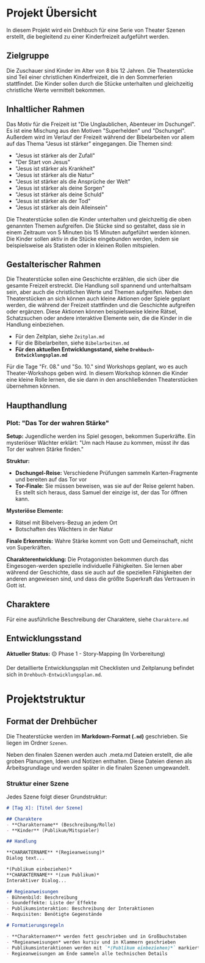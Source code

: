 # Projekt Übersicht

In diesem Projekt wird ein Drehbuch für eine Serie von Theater Szenen erstellt, die begleitend zu einer Kinderfreizeit aufgeführt werden.

## Zielgruppe

Die Zuschauer sind Kinder im Alter von 8 bis 12 Jahren. Die Theaterstücke sind Teil einer christlichen Kinderfreizeit, die in den Sommerferien stattfindet. Die Kinder sollen durch die Stücke unterhalten und gleichzeitig christliche Werte vermittelt bekommen.

## Inhaltlicher Rahmen

Das Motiv für die Freizeit ist "Die Unglaublichen, Abenteuer im Dschungel". Es ist eine Mischung aus den Motiven "Superhelden" und "Dschungel". Außerdem wird im Verlauf der Freizeit während der Bibelarbeiten vor allem auf das Thema "Jesus ist stärker" eingegangen. Die Themen sind:
- "Jesus ist stärker als der Zufall"
- "Der Start von Jesus"
- "Jesus ist stärker als Krankheit"
- "Jesus ist stärker als die Natur"
- "Jesus ist stärker als die Ansprüche der Welt"
- "Jesus ist stärker als deine Sorgen"
- "Jesus ist stärker als deine Schuld"
- "Jesus ist stärker als der Tod"
- "Jesus ist stärker als dein Alleinsein"

Die Theaterstücke sollen die Kinder unterhalten und gleichzeitig die oben genannten Themen aufgreifen. Die Stücke sind so gestaltet, dass sie in einem Zeitraum von 5 Minuten bis 15 Minuten aufgeführt werden können. Die Kinder sollen aktiv in die Stücke eingebunden werden, indem sie beispielsweise als Statisten oder in kleinen Rollen mitspielen.

## Gestalterischer Rahmen

Die Theaterstücke sollen eine Geschichte erzählen, die sich über die gesamte Freizeit erstreckt. Die Handlung soll spannend und unterhaltsam sein, aber auch die christlichen Werte und Themen aufgreifen. Neben den Theaterstücken an sich können auch kleine Aktionen oder Spiele geplant werden, die während der Freizeit stattfinden und die Geschichte aufgreifen oder ergänzen. Diese Aktionen können beispielsweise kleine Rätsel, Schatzsuchen oder andere interaktive Elemente sein, die die Kinder in die Handlung einbeziehen.

- Für den Zeitplan, siehe `Zeitplan.md`
- Für die Bibelarbeiten, siehe `Bibelarbeiten.md`
- **Für den aktuellen Entwicklungsstand, siehe `Drehbuch-Entwicklungsplan.md`**

Für die Tage "Fr. 08." und "So. 10." sind Workshops geplant, wo es auch Theater-Workshops geben wird. In diesem Workshop können die Kinder eine kleine Rolle lernen, die sie dann in den anschließenden Theaterstücken übernehmen können.

## Haupthandlung

### Plot: "Das Tor der wahren Stärke"

**Setup:**
Jugendliche werden ins Spiel gesogen, bekommen Superkräfte. Ein mysteriöser Wächter erklärt: "Um nach Hause zu kommen, müsst ihr das Tor der wahren Stärke finden."

**Struktur:**
- **Dschungel-Reise:** Verschiedene Prüfungen sammeln Karten-Fragmente und bereiten auf das Tor vor
- **Tor-Finale:** Sie müssen beweisen, was sie auf der Reise gelernt haben. Es stellt sich heraus, dass Samuel der einzige ist, der das Tor öffnen kann.

**Mysteriöse Elemente:**
- Rätsel mit Bibelvers-Bezug an jedem Ort
- Botschaften des Wächters in der Natur

**Finale Erkenntnis:**
Wahre Stärke kommt von Gott und Gemeinschaft, nicht von Superkräften.

**Charakterentwicklung:**
Die Protagonisten bekommen durch das Eingesogen-werden spezielle individuelle Fähigkeiten. Sie lernen aber während der Geschichte, dass sie auch auf die speziellen Fähigkeiten der anderen angewiesen sind, und dass die größte Superkraft das Vertrauen in Gott ist.

## Charaktere

Für eine ausführliche Beschreibung der Charaktere, siehe `Charaktere.md`

## Entwicklungsstand

**Aktueller Status:** 🟡 Phase 1 - Story-Mapping (In Vorbereitung)

Der detaillierte Entwicklungsplan mit Checklisten und Zeitplanung befindet sich in `Drehbuch-Entwicklungsplan.md`.

# Projektstruktur

## Format der Drehbücher

Die Theaterstücke werden im **Markdown-Format (`.md`)** geschrieben. Sie liegen im Ordner `Szenen`.

Neben den finalen Szenen werden auch .meta.md Dateien erstellt, die alle groben Planungen, Ideen und Notizen enthalten. Diese Dateien dienen als Arbeitsgrundlage und werden später in die finalen Szenen umgewandelt.

### Struktur einer Szene

Jedes Szene folgt dieser Grundstruktur:

```markdown
# [Tag X]: [Titel der Szene]

## Charaktere
- **Charaktername** (Beschreibung/Rolle)
- **Kinder** (Publikum/Mitspieler)

## Handlung

**CHARAKTERNAME** *(Regieanweisung)*
Dialog text...

*(Publikum einbeziehen)*
**CHARAKTERNAME** *(zum Publikum)*
Interaktiver Dialog...

## Regieanweisungen
- Bühnenbild: Beschreibung
- Soundeffekte: Liste der Effekte
- Publikumsinteraktion: Beschreibung der Interaktionen
- Requisiten: Benötigte Gegenstände

# Formatierungsregeln

- **Charakternamen** werden fett geschrieben und in Großbuchstaben
- *Regieanweisungen* werden kursiv und in Klammern geschrieben
- Publikumsinteraktionen werden mit `*(Publikum einbeziehen)*` markiert
- Regieanweisungen am Ende sammeln alle technischen Details
